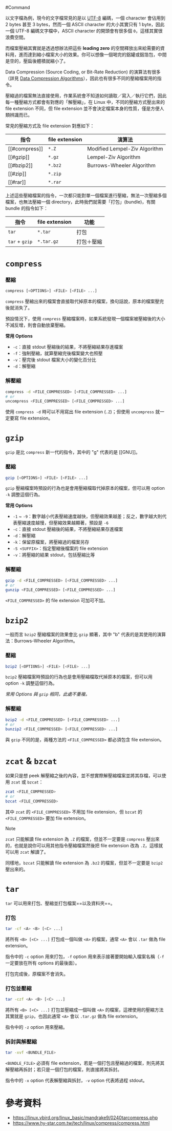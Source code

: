 #Command 

以文字檔為例，現今的文字檔常見的是以 [UTF-8](</Computer Science/Character Encoding & Decoding.md#UTF>) 編碼，一個 character 會佔用到 2 bytes 甚至 3 bytes，然而一個 ASCII character 的大小其實只有 1 byte，因此一個 UTF-8 編碼文字檔中，ASCII character 的開頭會有很多個 `0`，這樣其實很浪費空間。

而檔案壓縮其實就是透過想辦法把這些 **leading zero** 的空間釋放出來給需要的資料用，進而達到縮小檔案大小的效果。你可以想像一個喝完的鋁罐或鋁箔包，中間是空的，壓扁後體積就縮小了。

Data Compression (Source Coding, or Bit-Rate Reduction) 的演算法有很多（詳見 [Data Compression Algorithms](</Data Structures & Algorithms/Data Compression Algorithms.md>)），因此也有很多不同的壓縮檔案用的指令。

壓縮過的檔案無法直接使用，作業系統會不知道如何讀取／寫入／執行它們，因此每一種壓縮方式都會有對應的「解壓縮」，在 Linux 中，不同的壓縮方式壓出來的 file extension 不同，但 file extension 並不會決定檔案本身的性質，僅是方便人類辨識而已。

常見的壓縮方式及 file extension 對應如下：

|指令|file extension|演算法|
|---|---|---|
|[[#compress]]|`*.Z`|Modified Lempel-Ziv Algorithm|
|[[#gzip]]|`*.gz`|Lempel-Ziv Algorithm|
|[[#bzip2]]|`*.bz2`|Burrows-Wheeler Algorithm|
|[[#zip]]|`*.zip`||
|[[#rar]]|`*.rar`||

上述這些壓縮檔案的指令，一次都只能對單一個檔案進行壓縮，無法一次壓縮多個檔案，也無法壓縮一個 directory，此時我們就需要「打包」(bundle)，有關 bundle 的指令如下：

|指令|file extension|功能|
|---|---|---|
|`tar`|`*.tar`|打包|
|`tar` + `gzip`|`*.tar.gz`|打包＋壓縮|

# `compress`

### 壓縮

```bash
compress [<OPTIONS>] <FILE> [<FILE> ...]
```

`compress` 壓縮出來的檔案會直接取代掉原本的檔案，換句話說，原本的檔案壓完後就消失了。

預設情況下，使用 `compress` 壓縮檔案時，如果系統發現一個檔案被壓縮後的大小不減反增，則會自動放棄壓縮。

**常用 Options**

- `-c`：直接 stdout 壓縮後的結果，不將壓縮結果存進檔案
- `-f`：強制壓縮，就算壓縮完後檔案變大也照壓
- `-v`：壓完後 stdout 檔案大小的變化百分比
- `-d`：解壓縮

### 解壓縮

```bash
compress -d <FILE_COMPRESSED> [<FILE_COMPRESSED> ...]
# or
uncompress <FILE_COMPRESSED> [<FILE_COMPRESSED> ...]
```

使用 `compress -d` 時可以不用寫出 file extension (`.Z`)；但使用 `uncompress` 就一定要寫 file extension。

# `gzip`

`gzip` 是比 `compress` 新一代的指令，其中的 "g" 代表的是 [[GNU]]。

### 壓縮

```bash
gzip [<OPTIONS>] <FILE> [<FILE> ...]
```

`gzip` 壓縮檔案時預設的行為也是會用壓縮檔取代掉原本的檔案，但可以用 option `-k` 調整這個行為。

**常用 Options**

- `-1` ~ `-9`：數字越小代表壓縮速度越快，但壓縮效果越差；反之，數字越大則代表壓縮速度越慢，但壓縮效果越顯著，預設是 `-6`
- `-c`：直接 stdout 壓縮後的結果，不將壓縮結果存進檔案
- `-d`：解壓縮
- `-k`：保留原檔案，將壓縮過的檔案另存
- `-S <SUFFIX>`：指定壓縮後檔案的 file extension
- `-v`：將壓縮的結果 stdout，包括壓縮比等

### 解壓縮

```bash
gzip -d <FILE_COMPRESSED> [<FILE_COMPRESSED> ...]
# or
gunzip <FILE_COMPRESSED> [<FILE_COMPRESSED> ...]
```

`<FILE_COMPRESSED>` 的 file extension 可加可不加。

# `bzip2`

一般而言 `bzip2` 壓縮檔案的效果會比 `gzip` 顯著，其中 "b" 代表的是其使用的演算法：Burrows-Wheeler Algorithm。

### 壓縮

```bash
bzip2 [<OPTIONS>] <FILE> [<FILE> ...]
```

`bzip2` 壓縮檔案時預設的行為也是會用壓縮檔取代掉原本的檔案，但可以用 option `-k` 調整這個行為。

*常用 Options 與 `gzip` 相同，此處不重複。*

### 解壓縮

```bash
bzip2 -d <FILE_COMPRESSED> [<FILE_COMPRESSED> ...]
# or
bunzip2 <FILE_COMPRESSED> [<FILE_COMPRESSED> ...]
```

與 `gzip` 不同的是，兩種方法的 `<FILE_COMPRESSED>` 都必須包含 file extension。

# `zcat` & `bzcat`

如果只是想 peek 解壓縮之後的內容，並不想實際解壓縮檔案並將其存檔，可以使用 `zcat` 或 `bzcat`：

```bash
zcat <FILE_COMPRESSED>
# or
bzcat <FILE_COMPRESSED>
```

其中 `zcat` 的 `<FILE_COMPRESSED>` 不用加 file extension，但 `bzcat` 的 `<FILE_COMPRESSED>` 要加 file extension。

> [!Note]
> `zcat` 只能解讀 file extension 為 `.Z` 的檔案，但並不一定要是 `compress` 壓出來的，也就是說你可以用其他指令壓縮檔案然後把 file extension 改為 `.Z`，這樣就可以用 `zcat` 解讀了。
> 
> 同樣地，`bzcat` 只能解讀 file extension 為 `.bz2` 的檔案，但並不一定要是 `bzip2` 壓出來的。

# `tar`

`tar` 可以用來打包、壓縮並打包檔案==以及資料夾==。

### 打包

```bash
tar -cf <A> <B> [<C> ...]
```

將所有 `<B> [<C> ...]` 打包成一個叫做 `<A>` 的檔案，通常 `<A>` 會以 `.tar` 做為 file extension。

指令中的 `-c` option 用來打包，`-f` option 用來表示接著要開始輸入檔案名稱（`-f` 一定要放在所有 options 的最後面）。

打包完成後，原檔案不會消失。

### 打包並壓縮

```bash
tar -czf <A> <B> [<C> ...]
```

將所有 `<B> [<C> ...]` 打包並壓縮成一個叫做 `<A>` 的檔案，這裡使用的壓縮方法其實就是 `gzip`，也因此通常 `<A>` 會以 `.tar.gz` 做為 file extension。

指令中的 `-z` option 用來壓縮。

### 拆封與解壓縮

```bash
tar -xvf <BUNDLE_FILE>
```

`<BUNDLE_FILE>` 必須有 file extension，若是一個打包且壓縮過的檔案，則先將其解壓縮再拆封；若只是一個打包的檔案，則直接將其拆封。

指令中的 `-x` option 代表解壓縮與拆封，`-v` option 代表將過程 stdout。

# 參考資料

- <https://linux.vbird.org/linux_basic/mandrake9/0240tarcompress.php>
- <https://www.hy-star.com.tw/tech/linux/compress/compress.html>
